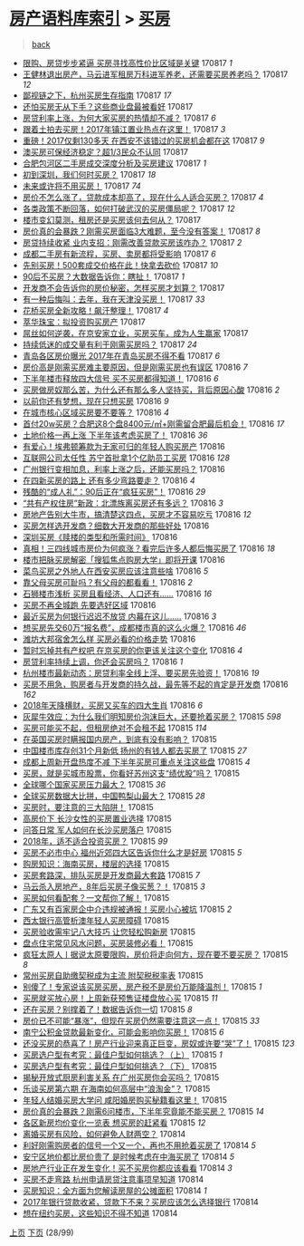 [房产语料库索引](../../README.md)  > [买房](买房.md)
====
> [back](../README.md)

- [限购、房贷步步紧逼 买房寻找高性价比区域是关键](http://jkwz.applinzi.com/ittc/7002850912224412689.html#%E9%99%90%E8%B4%AD%E3%80%81%E6%88%BF%E8%B4%B7%E6%AD%A5%E6%AD%A5%E7%B4%A7%E9%80%BC+%E4%B9%B0%E6%88%BF%E5%AF%BB%E6%89%BE%E9%AB%98%E6%80%A7%E4%BB%B7%E6%AF%94%E5%8C%BA%E5%9F%9F%E6%98%AF%E5%85%B3%E9%94%AE) 170817 *1* 
- [王健林退出房产，马云进军租房万科进军养老，还需要买房养老吗？](http://jkwz.applinzi.com/ittc/7002801489280762896.html#%E7%8E%8B%E5%81%A5%E6%9E%97%E9%80%80%E5%87%BA%E6%88%BF%E4%BA%A7%EF%BC%8C%E9%A9%AC%E4%BA%91%E8%BF%9B%E5%86%9B%E7%A7%9F%E6%88%BF%E4%B8%87%E7%A7%91%E8%BF%9B%E5%86%9B%E5%85%BB%E8%80%81%EF%BC%8C%E8%BF%98%E9%9C%80%E8%A6%81%E4%B9%B0%E6%88%BF%E5%85%BB%E8%80%81%E5%90%97%EF%BC%9F) 170817 *12* 
- [鄙视链之下，杭州买房生存指南](http://jkwz.applinzi.com/ittc/7002836713138029584.html#%E9%84%99%E8%A7%86%E9%93%BE%E4%B9%8B%E4%B8%8B%EF%BC%8C%E6%9D%AD%E5%B7%9E%E4%B9%B0%E6%88%BF%E7%94%9F%E5%AD%98%E6%8C%87%E5%8D%97) 170817 *17* 
- [还怕买房无从下手？这些商业盘最被看好](http://jkwz.applinzi.com/ittc/7002831091675956241.html#%E8%BF%98%E6%80%95%E4%B9%B0%E6%88%BF%E6%97%A0%E4%BB%8E%E4%B8%8B%E6%89%8B%EF%BC%9F%E8%BF%99%E4%BA%9B%E5%95%86%E4%B8%9A%E7%9B%98%E6%9C%80%E8%A2%AB%E7%9C%8B%E5%A5%BD) 170817  
- [房贷利率上涨，为何大家买房的热情却不减？](http://jkwz.applinzi.com/ittc/7002829935646082065.html#%E6%88%BF%E8%B4%B7%E5%88%A9%E7%8E%87%E4%B8%8A%E6%B6%A8%EF%BC%8C%E4%B8%BA%E4%BD%95%E5%A4%A7%E5%AE%B6%E4%B9%B0%E6%88%BF%E7%9A%84%E7%83%AD%E6%83%85%E5%8D%B4%E4%B8%8D%E5%87%8F%EF%BC%9F) 170817 *6* 
- [跟着土拍去买房！2017年镇江置业热点在这里！](http://jkwz.applinzi.com/ittc/7002824520141112337.html#%E8%B7%9F%E7%9D%80%E5%9C%9F%E6%8B%8D%E5%8E%BB%E4%B9%B0%E6%88%BF%EF%BC%812017%E5%B9%B4%E9%95%87%E6%B1%9F%E7%BD%AE%E4%B8%9A%E7%83%AD%E7%82%B9%E5%9C%A8%E8%BF%99%E9%87%8C%EF%BC%81) 170817 *3* 
- [重磅！2017仅剩130多天 在西安不该错过的买房机会都在这](http://jkwz.applinzi.com/ittc/7002820456238040080.html#%E9%87%8D%E7%A3%85%EF%BC%812017%E4%BB%85%E5%89%A9130%E5%A4%9A%E5%A4%A9+%E5%9C%A8%E8%A5%BF%E5%AE%89%E4%B8%8D%E8%AF%A5%E9%94%99%E8%BF%87%E7%9A%84%E4%B9%B0%E6%88%BF%E6%9C%BA%E4%BC%9A%E9%83%BD%E5%9C%A8%E8%BF%99) 170817 *9* 
- [澳买房可保经济稳定？超1/3民众不认同](http://jkwz.applinzi.com/ittc/7002810545252860944.html#%E6%BE%B3%E4%B9%B0%E6%88%BF%E5%8F%AF%E4%BF%9D%E7%BB%8F%E6%B5%8E%E7%A8%B3%E5%AE%9A%EF%BC%9F%E8%B6%851%2F3%E6%B0%91%E4%BC%97%E4%B8%8D%E8%AE%A4%E5%90%8C) 170817  
- [合肥包河区二手房成交深度分析及买房建议](http://jkwz.applinzi.com/ittc/7002800979454723088.html#%E5%90%88%E8%82%A5%E5%8C%85%E6%B2%B3%E5%8C%BA%E4%BA%8C%E6%89%8B%E6%88%BF%E6%88%90%E4%BA%A4%E6%B7%B1%E5%BA%A6%E5%88%86%E6%9E%90%E5%8F%8A%E4%B9%B0%E6%88%BF%E5%BB%BA%E8%AE%AE) 170817 *1* 
- [初到深圳，我们何时买房？](http://jkwz.applinzi.com/ittc/7002799808514098193.html#%E5%88%9D%E5%88%B0%E6%B7%B1%E5%9C%B3%EF%BC%8C%E6%88%91%E4%BB%AC%E4%BD%95%E6%97%B6%E4%B9%B0%E6%88%BF%EF%BC%9F) 170817 *18* 
- [未来或许将不用买房！](http://jkwz.applinzi.com/ittc/7002791927962141713.html#%E6%9C%AA%E6%9D%A5%E6%88%96%E8%AE%B8%E5%B0%86%E4%B8%8D%E7%94%A8%E4%B9%B0%E6%88%BF%EF%BC%81) 170817 *74* 
- [房价不怎么涨了，贷款成本却高了，现在什么人适合买房？](http://jkwz.applinzi.com/ittc/7002788537366479889.html#%E6%88%BF%E4%BB%B7%E4%B8%8D%E6%80%8E%E4%B9%88%E6%B6%A8%E4%BA%86%EF%BC%8C%E8%B4%B7%E6%AC%BE%E6%88%90%E6%9C%AC%E5%8D%B4%E9%AB%98%E4%BA%86%EF%BC%8C%E7%8E%B0%E5%9C%A8%E4%BB%80%E4%B9%88%E4%BA%BA%E9%80%82%E5%90%88%E4%B9%B0%E6%88%BF%EF%BC%9F) 170817 *4* 
- [各类政策不断回落，如何打破武汉的买房僵局呢？](http://jkwz.applinzi.com/ittc/7002784041424913424.html#%E5%90%84%E7%B1%BB%E6%94%BF%E7%AD%96%E4%B8%8D%E6%96%AD%E5%9B%9E%E8%90%BD%EF%BC%8C%E5%A6%82%E4%BD%95%E6%89%93%E7%A0%B4%E6%AD%A6%E6%B1%89%E7%9A%84%E4%B9%B0%E6%88%BF%E5%83%B5%E5%B1%80%E5%91%A2%EF%BC%9F) 170817 *12* 
- [楼市变幻莫测，租房还是买房该何去何从？](http://jkwz.applinzi.com/ittc/7002777255233979408.html#%E6%A5%BC%E5%B8%82%E5%8F%98%E5%B9%BB%E8%8E%AB%E6%B5%8B%EF%BC%8C%E7%A7%9F%E6%88%BF%E8%BF%98%E6%98%AF%E4%B9%B0%E6%88%BF%E8%AF%A5%E4%BD%95%E5%8E%BB%E4%BD%95%E4%BB%8E%EF%BC%9F) 170817  
- [房价真的会暴跌？刚需买房面临3大难题，至今没有答案！](http://jkwz.applinzi.com/ittc/7002723576346838033.html#%E6%88%BF%E4%BB%B7%E7%9C%9F%E7%9A%84%E4%BC%9A%E6%9A%B4%E8%B7%8C%EF%BC%9F%E5%88%9A%E9%9C%80%E4%B9%B0%E6%88%BF%E9%9D%A2%E4%B8%B43%E5%A4%A7%E9%9A%BE%E9%A2%98%EF%BC%8C%E8%87%B3%E4%BB%8A%E6%B2%A1%E6%9C%89%E7%AD%94%E6%A1%88%EF%BC%81) 170817 *8* 
- [房贷持续收紧 业内支招：刚需改善贷款买房该咋办？](http://jkwz.applinzi.com/ittc/7002718482393990161.html#%E6%88%BF%E8%B4%B7%E6%8C%81%E7%BB%AD%E6%94%B6%E7%B4%A7+%E4%B8%9A%E5%86%85%E6%94%AF%E6%8B%9B%EF%BC%9A%E5%88%9A%E9%9C%80%E6%94%B9%E5%96%84%E8%B4%B7%E6%AC%BE%E4%B9%B0%E6%88%BF%E8%AF%A5%E5%92%8B%E5%8A%9E%EF%BC%9F) 170817 *2* 
- [成都二手房有新流程，买房、卖房都将受影响](http://jkwz.applinzi.com/ittc/7002715702908421136.html#%E6%88%90%E9%83%BD%E4%BA%8C%E6%89%8B%E6%88%BF%E6%9C%89%E6%96%B0%E6%B5%81%E7%A8%8B%EF%BC%8C%E4%B9%B0%E6%88%BF%E3%80%81%E5%8D%96%E6%88%BF%E9%83%BD%E5%B0%86%E5%8F%97%E5%BD%B1%E5%93%8D) 170817 *6* 
- [先别买房！500套成交价格在此！快拿去砍价](http://jkwz.applinzi.com/ittc/7002705567720932368.html#%E5%85%88%E5%88%AB%E4%B9%B0%E6%88%BF%EF%BC%81500%E5%A5%97%E6%88%90%E4%BA%A4%E4%BB%B7%E6%A0%BC%E5%9C%A8%E6%AD%A4%EF%BC%81%E5%BF%AB%E6%8B%BF%E5%8E%BB%E7%A0%8D%E4%BB%B7) 170817 *10* 
- [90后不买房？大数据告诉你：瞎扯！](http://jkwz.applinzi.com/ittc/7002698309406557201.html#90%E5%90%8E%E4%B8%8D%E4%B9%B0%E6%88%BF%EF%BC%9F%E5%A4%A7%E6%95%B0%E6%8D%AE%E5%91%8A%E8%AF%89%E4%BD%A0%EF%BC%9A%E7%9E%8E%E6%89%AF%EF%BC%81) 170817 *1* 
- [开发商不会告诉你的房价秘密，怎样买房才划算？](http://jkwz.applinzi.com/ittc/7002695802512999440.html#%E5%BC%80%E5%8F%91%E5%95%86%E4%B8%8D%E4%BC%9A%E5%91%8A%E8%AF%89%E4%BD%A0%E7%9A%84%E6%88%BF%E4%BB%B7%E7%A7%98%E5%AF%86%EF%BC%8C%E6%80%8E%E6%A0%B7%E4%B9%B0%E6%88%BF%E6%89%8D%E5%88%92%E7%AE%97%EF%BC%9F) 170817  
- [有一种后悔叫：去年，我在天津没买房！](http://jkwz.applinzi.com/ittc/7002685581564576784.html#%E6%9C%89%E4%B8%80%E7%A7%8D%E5%90%8E%E6%82%94%E5%8F%AB%EF%BC%9A%E5%8E%BB%E5%B9%B4%EF%BC%8C%E6%88%91%E5%9C%A8%E5%A4%A9%E6%B4%A5%E6%B2%A1%E4%B9%B0%E6%88%BF%EF%BC%81) 170817 *33* 
- [花桥买房全新攻略！飙汗整理！](http://jkwz.applinzi.com/ittc/7002681828501357585.html#%E8%8A%B1%E6%A1%A5%E4%B9%B0%E6%88%BF%E5%85%A8%E6%96%B0%E6%94%BB%E7%95%A5%EF%BC%81%E9%A3%99%E6%B1%97%E6%95%B4%E7%90%86%EF%BC%81) 170817 *4* 
- [萃华珠宝：拟投资购买房产](http://jkwz.applinzi.com/ittc/7002678110473159697.html#%E8%90%83%E5%8D%8E%E7%8F%A0%E5%AE%9D%EF%BC%9A%E6%8B%9F%E6%8A%95%E8%B5%84%E8%B4%AD%E4%B9%B0%E6%88%BF%E4%BA%A7) 170817  
- [屌丝如何逆袭，在京安家立业，买房买车，成为人生赢家](http://jkwz.applinzi.com/ittc/7002535478686123025.html#%E5%B1%8C%E4%B8%9D%E5%A6%82%E4%BD%95%E9%80%86%E8%A2%AD%EF%BC%8C%E5%9C%A8%E4%BA%AC%E5%AE%89%E5%AE%B6%E7%AB%8B%E4%B8%9A%EF%BC%8C%E4%B9%B0%E6%88%BF%E4%B9%B0%E8%BD%A6%EF%BC%8C%E6%88%90%E4%B8%BA%E4%BA%BA%E7%94%9F%E8%B5%A2%E5%AE%B6) 170817  
- [持续低迷的成交量有利于刚需买房吗？](http://jkwz.applinzi.com/ittc/7002641278855283728.html#%E6%8C%81%E7%BB%AD%E4%BD%8E%E8%BF%B7%E7%9A%84%E6%88%90%E4%BA%A4%E9%87%8F%E6%9C%89%E5%88%A9%E4%BA%8E%E5%88%9A%E9%9C%80%E4%B9%B0%E6%88%BF%E5%90%97%EF%BC%9F) 170817 *24* 
- [青岛各区房价曝光 2017年在青岛买房不得不看](http://jkwz.applinzi.com/ittc/7002554944794919952.html#%E9%9D%92%E5%B2%9B%E5%90%84%E5%8C%BA%E6%88%BF%E4%BB%B7%E6%9B%9D%E5%85%89+2017%E5%B9%B4%E5%9C%A8%E9%9D%92%E5%B2%9B%E4%B9%B0%E6%88%BF%E4%B8%8D%E5%BE%97%E4%B8%8D%E7%9C%8B) 170817 *6* 
- [房价高是刚需买房难主要原因，但是刚需买房也有误区](http://jkwz.applinzi.com/ittc/7002549439166940177.html#%E6%88%BF%E4%BB%B7%E9%AB%98%E6%98%AF%E5%88%9A%E9%9C%80%E4%B9%B0%E6%88%BF%E9%9A%BE%E4%B8%BB%E8%A6%81%E5%8E%9F%E5%9B%A0%EF%BC%8C%E4%BD%86%E6%98%AF%E5%88%9A%E9%9C%80%E4%B9%B0%E6%88%BF%E4%B9%9F%E6%9C%89%E8%AF%AF%E5%8C%BA) 170816 *7* 
- [下半年楼市释放四大信号 买不买房都得知道！](http://jkwz.applinzi.com/ittc/7002510357468546064.html#%E4%B8%8B%E5%8D%8A%E5%B9%B4%E6%A5%BC%E5%B8%82%E9%87%8A%E6%94%BE%E5%9B%9B%E5%A4%A7%E4%BF%A1%E5%8F%B7+%E4%B9%B0%E4%B8%8D%E4%B9%B0%E6%88%BF%E9%83%BD%E5%BE%97%E7%9F%A5%E9%81%93%EF%BC%81) 170816 *6* 
- [买房做房奴那么苦，为什么还有那么多人坚持买，背后原因心酸](http://jkwz.applinzi.com/ittc/7002504543198512145.html#%E4%B9%B0%E6%88%BF%E5%81%9A%E6%88%BF%E5%A5%B4%E9%82%A3%E4%B9%88%E8%8B%A6%EF%BC%8C%E4%B8%BA%E4%BB%80%E4%B9%88%E8%BF%98%E6%9C%89%E9%82%A3%E4%B9%88%E5%A4%9A%E4%BA%BA%E5%9D%9A%E6%8C%81%E4%B9%B0%EF%BC%8C%E8%83%8C%E5%90%8E%E5%8E%9F%E5%9B%A0%E5%BF%83%E9%85%B8) 170816 *2* 
- [以前你还有梦想，现在只想买房](http://jkwz.applinzi.com/ittc/7002466966047294480.html#%E4%BB%A5%E5%89%8D%E4%BD%A0%E8%BF%98%E6%9C%89%E6%A2%A6%E6%83%B3%EF%BC%8C%E7%8E%B0%E5%9C%A8%E5%8F%AA%E6%83%B3%E4%B9%B0%E6%88%BF) 170816 *9* 
- [在城市核心区域买房要不要等？](http://jkwz.applinzi.com/ittc/7002459953510745105.html#%E5%9C%A8%E5%9F%8E%E5%B8%82%E6%A0%B8%E5%BF%83%E5%8C%BA%E5%9F%9F%E4%B9%B0%E6%88%BF%E8%A6%81%E4%B8%8D%E8%A6%81%E7%AD%89%EF%BC%9F) 170816 *4* 
- [首付20w买房？合肥这8个盘8400元/㎡+刚需留合肥最后机会！](http://jkwz.applinzi.com/ittc/7002455006639555600.html#%E9%A6%96%E4%BB%9820w%E4%B9%B0%E6%88%BF%EF%BC%9F%E5%90%88%E8%82%A5%E8%BF%998%E4%B8%AA%E7%9B%988400%E5%85%83%2F%E3%8E%A1%2B%E5%88%9A%E9%9C%80%E7%95%99%E5%90%88%E8%82%A5%E6%9C%80%E5%90%8E%E6%9C%BA%E4%BC%9A%EF%BC%81) 170816 *17* 
- [土地价格一再上涨 下半年该考虑买房了！](http://jkwz.applinzi.com/ittc/7002433997555368976.html#%E5%9C%9F%E5%9C%B0%E4%BB%B7%E6%A0%BC%E4%B8%80%E5%86%8D%E4%B8%8A%E6%B6%A8+%E4%B8%8B%E5%8D%8A%E5%B9%B4%E8%AF%A5%E8%80%83%E8%99%91%E4%B9%B0%E6%88%BF%E4%BA%86%EF%BC%81) 170816 *36* 
- [有爱心！埃弗顿筹款为无家可归的年轻人购买房产](http://jkwz.applinzi.com/ittc/7002423097192612881.html#%E6%9C%89%E7%88%B1%E5%BF%83%EF%BC%81%E5%9F%83%E5%BC%97%E9%A1%BF%E7%AD%B9%E6%AC%BE%E4%B8%BA%E6%97%A0%E5%AE%B6%E5%8F%AF%E5%BD%92%E7%9A%84%E5%B9%B4%E8%BD%BB%E4%BA%BA%E8%B4%AD%E4%B9%B0%E6%88%BF%E4%BA%A7) 170816  
- [互联网公司太任性 苏宁首批拿1个亿助员工买房](http://jkwz.applinzi.com/ittc/7002415572846117905.html#%E4%BA%92%E8%81%94%E7%BD%91%E5%85%AC%E5%8F%B8%E5%A4%AA%E4%BB%BB%E6%80%A7+%E8%8B%8F%E5%AE%81%E9%A6%96%E6%89%B9%E6%8B%BF1%E4%B8%AA%E4%BA%BF%E5%8A%A9%E5%91%98%E5%B7%A5%E4%B9%B0%E6%88%BF) 170816 *128* 
- [广州银行变相加息，利率上涨之后，还能买房吗？](http://jkwz.applinzi.com/ittc/7002414725227611152.html#%E5%B9%BF%E5%B7%9E%E9%93%B6%E8%A1%8C%E5%8F%98%E7%9B%B8%E5%8A%A0%E6%81%AF%EF%BC%8C%E5%88%A9%E7%8E%87%E4%B8%8A%E6%B6%A8%E4%B9%8B%E5%90%8E%EF%BC%8C%E8%BF%98%E8%83%BD%E4%B9%B0%E6%88%BF%E5%90%97%EF%BC%9F) 170816  
- [在四新买房的路上 还有多少弯路要走？](http://jkwz.applinzi.com/ittc/7002392287320212496.html#%E5%9C%A8%E5%9B%9B%E6%96%B0%E4%B9%B0%E6%88%BF%E7%9A%84%E8%B7%AF%E4%B8%8A+%E8%BF%98%E6%9C%89%E5%A4%9A%E5%B0%91%E5%BC%AF%E8%B7%AF%E8%A6%81%E8%B5%B0%EF%BC%9F) 170816 *4* 
- [残酷的“成人礼”：90后正在“疯狂买房”！](http://jkwz.applinzi.com/ittc/7002394290519802896.html#%E6%AE%8B%E9%85%B7%E7%9A%84%E2%80%9C%E6%88%90%E4%BA%BA%E7%A4%BC%E2%80%9D%EF%BC%9A90%E5%90%8E%E6%AD%A3%E5%9C%A8%E2%80%9C%E7%96%AF%E7%8B%82%E4%B9%B0%E6%88%BF%E2%80%9D%EF%BC%81) 170816 *29* 
- [“共有产权住房”新政：北漂族离买房还有多远？](http://jkwz.applinzi.com/ittc/7002388527101510673.html#%E2%80%9C%E5%85%B1%E6%9C%89%E4%BA%A7%E6%9D%83%E4%BD%8F%E6%88%BF%E2%80%9D%E6%96%B0%E6%94%BF%EF%BC%9A%E5%8C%97%E6%BC%82%E6%97%8F%E7%A6%BB%E4%B9%B0%E6%88%BF%E8%BF%98%E6%9C%89%E5%A4%9A%E8%BF%9C%EF%BC%9F) 170816 *3* 
- [房地产告别大牛市，搞清楚这四点，买房才不容易吃亏](http://jkwz.applinzi.com/ittc/7002388397648512016.html#%E6%88%BF%E5%9C%B0%E4%BA%A7%E5%91%8A%E5%88%AB%E5%A4%A7%E7%89%9B%E5%B8%82%EF%BC%8C%E6%90%9E%E6%B8%85%E6%A5%9A%E8%BF%99%E5%9B%9B%E7%82%B9%EF%BC%8C%E4%B9%B0%E6%88%BF%E6%89%8D%E4%B8%8D%E5%AE%B9%E6%98%93%E5%90%83%E4%BA%8F) 170816 *12* 
- [买房怎样选开发商？细数大开发商的那些好处](http://jkwz.applinzi.com/ittc/7002365244314485776.html#%E4%B9%B0%E6%88%BF%E6%80%8E%E6%A0%B7%E9%80%89%E5%BC%80%E5%8F%91%E5%95%86%EF%BC%9F%E7%BB%86%E6%95%B0%E5%A4%A7%E5%BC%80%E5%8F%91%E5%95%86%E7%9A%84%E9%82%A3%E4%BA%9B%E5%A5%BD%E5%A4%84) 170816  
- [深圳买房《赎楼的类型和所需时间》](http://jkwz.applinzi.com/ittc/7002357029963039761.html#%E6%B7%B1%E5%9C%B3%E4%B9%B0%E6%88%BF%E3%80%8A%E8%B5%8E%E6%A5%BC%E7%9A%84%E7%B1%BB%E5%9E%8B%E5%92%8C%E6%89%80%E9%9C%80%E6%97%B6%E9%97%B4%E3%80%8B) 170816  
- [真相！三四线城市房价为何疯涨？看完后许多人都后悔买房了](http://jkwz.applinzi.com/ittc/7002350694110331921.html#%E7%9C%9F%E7%9B%B8%EF%BC%81%E4%B8%89%E5%9B%9B%E7%BA%BF%E5%9F%8E%E5%B8%82%E6%88%BF%E4%BB%B7%E4%B8%BA%E4%BD%95%E7%96%AF%E6%B6%A8%EF%BC%9F%E7%9C%8B%E5%AE%8C%E5%90%8E%E8%AE%B8%E5%A4%9A%E4%BA%BA%E9%83%BD%E5%90%8E%E6%82%94%E4%B9%B0%E6%88%BF%E4%BA%86) 170816 *18* 
- [楼市把脉买房解密「搜狐焦点购房大学」即将开课](http://jkwz.applinzi.com/ittc/7002345536819299345.html#%E6%A5%BC%E5%B8%82%E6%8A%8A%E8%84%89%E4%B9%B0%E6%88%BF%E8%A7%A3%E5%AF%86%E3%80%8C%E6%90%9C%E7%8B%90%E7%84%A6%E7%82%B9%E8%B4%AD%E6%88%BF%E5%A4%A7%E5%AD%A6%E3%80%8D%E5%8D%B3%E5%B0%86%E5%BC%80%E8%AF%BE) 170816  
- [菜鸟买房之外地人在西安买房应该注意些啥](http://jkwz.applinzi.com/ittc/7002344694259123216.html#%E8%8F%9C%E9%B8%9F%E4%B9%B0%E6%88%BF%E4%B9%8B%E5%A4%96%E5%9C%B0%E4%BA%BA%E5%9C%A8%E8%A5%BF%E5%AE%89%E4%B9%B0%E6%88%BF%E5%BA%94%E8%AF%A5%E6%B3%A8%E6%84%8F%E4%BA%9B%E5%95%A5) 170816 *5* 
- [靠父母买房可耻吗？有父母的都看看！](http://jkwz.applinzi.com/ittc/7002341917449520144.html#%E9%9D%A0%E7%88%B6%E6%AF%8D%E4%B9%B0%E6%88%BF%E5%8F%AF%E8%80%BB%E5%90%97%EF%BC%9F%E6%9C%89%E7%88%B6%E6%AF%8D%E7%9A%84%E9%83%BD%E7%9C%8B%E7%9C%8B%EF%BC%81) 170816 *2* 
- [石狮楼市浅析 买房且看经济、人口还有……](http://jkwz.applinzi.com/ittc/7002341696615220241.html#%E7%9F%B3%E7%8B%AE%E6%A5%BC%E5%B8%82%E6%B5%85%E6%9E%90+%E4%B9%B0%E6%88%BF%E4%B8%94%E7%9C%8B%E7%BB%8F%E6%B5%8E%E3%80%81%E4%BA%BA%E5%8F%A3%E8%BF%98%E6%9C%89%E2%80%A6%E2%80%A6) 170816 *16* 
- [买房不再全城跑 先要选好区域](http://jkwz.applinzi.com/ittc/7002336007662601233.html#%E4%B9%B0%E6%88%BF%E4%B8%8D%E5%86%8D%E5%85%A8%E5%9F%8E%E8%B7%91+%E5%85%88%E8%A6%81%E9%80%89%E5%A5%BD%E5%8C%BA%E5%9F%9F) 170816  
- [最近买房为何银行迟迟不放贷 内幕在这儿……](http://jkwz.applinzi.com/ittc/7002335914272244752.html#%E6%9C%80%E8%BF%91%E4%B9%B0%E6%88%BF%E4%B8%BA%E4%BD%95%E9%93%B6%E8%A1%8C%E8%BF%9F%E8%BF%9F%E4%B8%8D%E6%94%BE%E8%B4%B7+%E5%86%85%E5%B9%95%E5%9C%A8%E8%BF%99%E5%84%BF%E2%80%A6%E2%80%A6) 170816 *3* 
- [想买房先交60万“报名费”，成都楼市真的这么火爆？](http://jkwz.applinzi.com/ittc/7002334944557532176.html#%E6%83%B3%E4%B9%B0%E6%88%BF%E5%85%88%E4%BA%A460%E4%B8%87%E2%80%9C%E6%8A%A5%E5%90%8D%E8%B4%B9%E2%80%9D%EF%BC%8C%E6%88%90%E9%83%BD%E6%A5%BC%E5%B8%82%E7%9C%9F%E7%9A%84%E8%BF%99%E4%B9%88%E7%81%AB%E7%88%86%EF%BC%9F) 170816 *46* 
- [潍坊大邦宿舍怎么样 买房必看的价格走势](http://jkwz.applinzi.com/ittc/7002332340591002641.html#%E6%BD%8D%E5%9D%8A%E5%A4%A7%E9%82%A6%E5%AE%BF%E8%88%8D%E6%80%8E%E4%B9%88%E6%A0%B7+%E4%B9%B0%E6%88%BF%E5%BF%85%E7%9C%8B%E7%9A%84%E4%BB%B7%E6%A0%BC%E8%B5%B0%E5%8A%BF) 170816  
- [暂时忘掉共有产权吧 在京买房的你更该关注这个变化](http://jkwz.applinzi.com/ittc/7002322535084196880.html#%E6%9A%82%E6%97%B6%E5%BF%98%E6%8E%89%E5%85%B1%E6%9C%89%E4%BA%A7%E6%9D%83%E5%90%A7+%E5%9C%A8%E4%BA%AC%E4%B9%B0%E6%88%BF%E7%9A%84%E4%BD%A0%E6%9B%B4%E8%AF%A5%E5%85%B3%E6%B3%A8%E8%BF%99%E4%B8%AA%E5%8F%98%E5%8C%96) 170816 *4* 
- [房贷利率持续上调，你还会买房吗？](http://jkwz.applinzi.com/ittc/7002317219479159824.html#%E6%88%BF%E8%B4%B7%E5%88%A9%E7%8E%87%E6%8C%81%E7%BB%AD%E4%B8%8A%E8%B0%83%EF%BC%8C%E4%BD%A0%E8%BF%98%E4%BC%9A%E4%B9%B0%E6%88%BF%E5%90%97%EF%BC%9F) 170816 *1* 
- [杭州楼市最新动态：房贷利率全线上浮、要买房先验资！](http://jkwz.applinzi.com/ittc/7002315948634407953.html#%E6%9D%AD%E5%B7%9E%E6%A5%BC%E5%B8%82%E6%9C%80%E6%96%B0%E5%8A%A8%E6%80%81%EF%BC%9A%E6%88%BF%E8%B4%B7%E5%88%A9%E7%8E%87%E5%85%A8%E7%BA%BF%E4%B8%8A%E6%B5%AE%E3%80%81%E8%A6%81%E4%B9%B0%E6%88%BF%E5%85%88%E9%AA%8C%E8%B5%84%EF%BC%81) 170816 *19* 
- [买房不用急，购房者与开发商的持久战，最先等不起的肯定是开发商](http://jkwz.applinzi.com/ittc/7002134801761698833.html#%E4%B9%B0%E6%88%BF%E4%B8%8D%E7%94%A8%E6%80%A5%EF%BC%8C%E8%B4%AD%E6%88%BF%E8%80%85%E4%B8%8E%E5%BC%80%E5%8F%91%E5%95%86%E7%9A%84%E6%8C%81%E4%B9%85%E6%88%98%EF%BC%8C%E6%9C%80%E5%85%88%E7%AD%89%E4%B8%8D%E8%B5%B7%E7%9A%84%E8%82%AF%E5%AE%9A%E6%98%AF%E5%BC%80%E5%8F%91%E5%95%86) 170816 *162* 
- [2018年天降横财，买房又买车的四大生肖](http://jkwz.applinzi.com/ittc/7002185907372033041.html#2018%E5%B9%B4%E5%A4%A9%E9%99%8D%E6%A8%AA%E8%B4%A2%EF%BC%8C%E4%B9%B0%E6%88%BF%E5%8F%88%E4%B9%B0%E8%BD%A6%E7%9A%84%E5%9B%9B%E5%A4%A7%E7%94%9F%E8%82%96) 170816 *6* 
- [灰犀牛效应：为什么我们明知房价泡沫巨大，还要抢着买房？](http://jkwz.applinzi.com/ittc/7002139124935689232.html#%E7%81%B0%E7%8A%80%E7%89%9B%E6%95%88%E5%BA%94%EF%BC%9A%E4%B8%BA%E4%BB%80%E4%B9%88%E6%88%91%E4%BB%AC%E6%98%8E%E7%9F%A5%E6%88%BF%E4%BB%B7%E6%B3%A1%E6%B2%AB%E5%B7%A8%E5%A4%A7%EF%BC%8C%E8%BF%98%E8%A6%81%E6%8A%A2%E7%9D%80%E4%B9%B0%E6%88%BF%EF%BC%9F) 170815 *598* 
- [买房可能买不起，但租房绝对不会租不起](http://jkwz.applinzi.com/ittc/7002134041799951376.html#%E4%B9%B0%E6%88%BF%E5%8F%AF%E8%83%BD%E4%B9%B0%E4%B8%8D%E8%B5%B7%EF%BC%8C%E4%BD%86%E7%A7%9F%E6%88%BF%E7%BB%9D%E5%AF%B9%E4%B8%8D%E4%BC%9A%E7%A7%9F%E4%B8%8D%E8%B5%B7) 170815 *114* 
- [在英国买房时瞒报国内房产，到底有没有影响？](http://jkwz.applinzi.com/ittc/7002100213286962193.html#%E5%9C%A8%E8%8B%B1%E5%9B%BD%E4%B9%B0%E6%88%BF%E6%97%B6%E7%9E%92%E6%8A%A5%E5%9B%BD%E5%86%85%E6%88%BF%E4%BA%A7%EF%BC%8C%E5%88%B0%E5%BA%95%E6%9C%89%E6%B2%A1%E6%9C%89%E5%BD%B1%E5%93%8D%EF%BC%9F) 170815  
- [中国楼市库存创31个月新低 扬州的有钱人都去买房了](http://jkwz.applinzi.com/ittc/7002093936821404689.html#%E4%B8%AD%E5%9B%BD%E6%A5%BC%E5%B8%82%E5%BA%93%E5%AD%98%E5%88%9B31%E4%B8%AA%E6%9C%88%E6%96%B0%E4%BD%8E+%E6%89%AC%E5%B7%9E%E7%9A%84%E6%9C%89%E9%92%B1%E4%BA%BA%E9%83%BD%E5%8E%BB%E4%B9%B0%E6%88%BF%E4%BA%86) 170815 *27* 
- [成都上周新开盘热度不减 下半年买房可重点关注这些盘](http://jkwz.applinzi.com/ittc/7002089145286263824.html#%E6%88%90%E9%83%BD%E4%B8%8A%E5%91%A8%E6%96%B0%E5%BC%80%E7%9B%98%E7%83%AD%E5%BA%A6%E4%B8%8D%E5%87%8F+%E4%B8%8B%E5%8D%8A%E5%B9%B4%E4%B9%B0%E6%88%BF%E5%8F%AF%E9%87%8D%E7%82%B9%E5%85%B3%E6%B3%A8%E8%BF%99%E4%BA%9B%E7%9B%98) 170815 *4* 
- [买房，就是买城市股票，你看好苏州这支“绩优股”吗？](http://jkwz.applinzi.com/ittc/7002089034795713552.html#%E4%B9%B0%E6%88%BF%EF%BC%8C%E5%B0%B1%E6%98%AF%E4%B9%B0%E5%9F%8E%E5%B8%82%E8%82%A1%E7%A5%A8%EF%BC%8C%E4%BD%A0%E7%9C%8B%E5%A5%BD%E8%8B%8F%E5%B7%9E%E8%BF%99%E6%94%AF%E2%80%9C%E7%BB%A9%E4%BC%98%E8%82%A1%E2%80%9D%E5%90%97%EF%BC%9F) 170815  
- [全球哪个国家买房压力最大？](http://jkwz.applinzi.com/ittc/7002059089608442897.html#%E5%85%A8%E7%90%83%E5%93%AA%E4%B8%AA%E5%9B%BD%E5%AE%B6%E4%B9%B0%E6%88%BF%E5%8E%8B%E5%8A%9B%E6%9C%80%E5%A4%A7%EF%BC%9F) 170815 *36* 
- [全球买房数据大比拼，中国鸭梨山最大？](http://jkwz.applinzi.com/ittc/7002059089524556816.html#%E5%85%A8%E7%90%83%E4%B9%B0%E6%88%BF%E6%95%B0%E6%8D%AE%E5%A4%A7%E6%AF%94%E6%8B%BC%EF%BC%8C%E4%B8%AD%E5%9B%BD%E9%B8%AD%E6%A2%A8%E5%B1%B1%E6%9C%80%E5%A4%A7%EF%BC%9F) 170815 *28* 
- [买房时，要注意的三大陷阱！](http://jkwz.applinzi.com/ittc/7002087821094159376.html#%E4%B9%B0%E6%88%BF%E6%97%B6%EF%BC%8C%E8%A6%81%E6%B3%A8%E6%84%8F%E7%9A%84%E4%B8%89%E5%A4%A7%E9%99%B7%E9%98%B1%EF%BC%81) 170815  
- [高房价下 长沙女性的买房置业选择](http://jkwz.applinzi.com/ittc/7002086735100773392.html#%E9%AB%98%E6%88%BF%E4%BB%B7%E4%B8%8B+%E9%95%BF%E6%B2%99%E5%A5%B3%E6%80%A7%E7%9A%84%E4%B9%B0%E6%88%BF%E7%BD%AE%E4%B8%9A%E9%80%89%E6%8B%A9) 170815  
- [问答日常 军人如何在长沙买房落户](http://jkwz.applinzi.com/ittc/7002086723444818960.html#%E9%97%AE%E7%AD%94%E6%97%A5%E5%B8%B8+%E5%86%9B%E4%BA%BA%E5%A6%82%E4%BD%95%E5%9C%A8%E9%95%BF%E6%B2%99%E4%B9%B0%E6%88%BF%E8%90%BD%E6%88%B7) 170815  
- [2018年，适不适合投资买房？](http://jkwz.applinzi.com/ittc/7002077216937346065.html#2018%E5%B9%B4%EF%BC%8C%E9%80%82%E4%B8%8D%E9%80%82%E5%90%88%E6%8A%95%E8%B5%84%E4%B9%B0%E6%88%BF%EF%BC%9F) 170815 *99* 
- [买房不必市中心 福州近郊四大区告诉你什么才是好房](http://jkwz.applinzi.com/ittc/7002069356669043729.html#%E4%B9%B0%E6%88%BF%E4%B8%8D%E5%BF%85%E5%B8%82%E4%B8%AD%E5%BF%83+%E7%A6%8F%E5%B7%9E%E8%BF%91%E9%83%8A%E5%9B%9B%E5%A4%A7%E5%8C%BA%E5%91%8A%E8%AF%89%E4%BD%A0%E4%BB%80%E4%B9%88%E6%89%8D%E6%98%AF%E5%A5%BD%E6%88%BF) 170815 *5* 
- [购房知识：海南买房，楼层的选择](http://jkwz.applinzi.com/ittc/7002066592861783057.html#%E8%B4%AD%E6%88%BF%E7%9F%A5%E8%AF%86%EF%BC%9A%E6%B5%B7%E5%8D%97%E4%B9%B0%E6%88%BF%EF%BC%8C%E6%A5%BC%E5%B1%82%E7%9A%84%E9%80%89%E6%8B%A9) 170815  
- [买房套路深，排队买房是开发商最大套路](http://jkwz.applinzi.com/ittc/7002066455225697296.html#%E4%B9%B0%E6%88%BF%E5%A5%97%E8%B7%AF%E6%B7%B1%EF%BC%8C%E6%8E%92%E9%98%9F%E4%B9%B0%E6%88%BF%E6%98%AF%E5%BC%80%E5%8F%91%E5%95%86%E6%9C%80%E5%A4%A7%E5%A5%97%E8%B7%AF) 170815 *7* 
- [马云杀入房地产，8年后买房子像买葱？！](http://jkwz.applinzi.com/ittc/7002023500641207313.html#%E9%A9%AC%E4%BA%91%E6%9D%80%E5%85%A5%E6%88%BF%E5%9C%B0%E4%BA%A7%EF%BC%8C8%E5%B9%B4%E5%90%8E%E4%B9%B0%E6%88%BF%E5%AD%90%E5%83%8F%E4%B9%B0%E8%91%B1%EF%BC%9F%EF%BC%81) 170815 *3* 
- [买房如何看配套？一文帮你了解！](http://jkwz.applinzi.com/ittc/7002065153447953424.html#%E4%B9%B0%E6%88%BF%E5%A6%82%E4%BD%95%E7%9C%8B%E9%85%8D%E5%A5%97%EF%BC%9F%E4%B8%80%E6%96%87%E5%B8%AE%E4%BD%A0%E4%BA%86%E8%A7%A3%EF%BC%81) 170815  
- [广东又有百家房企中介违规被通报！买房小心被坑](http://jkwz.applinzi.com/ittc/7002052034612954128.html#%E5%B9%BF%E4%B8%9C%E5%8F%88%E6%9C%89%E7%99%BE%E5%AE%B6%E6%88%BF%E4%BC%81%E4%B8%AD%E4%BB%8B%E8%BF%9D%E8%A7%84%E8%A2%AB%E9%80%9A%E6%8A%A5%EF%BC%81%E4%B9%B0%E6%88%BF%E5%B0%8F%E5%BF%83%E8%A2%AB%E5%9D%91) 170815 *2* 
- [西太银行高管析澳年轻人买房障碍](http://jkwz.applinzi.com/ittc/7002041203376522256.html#%E8%A5%BF%E5%A4%AA%E9%93%B6%E8%A1%8C%E9%AB%98%E7%AE%A1%E6%9E%90%E6%BE%B3%E5%B9%B4%E8%BD%BB%E4%BA%BA%E4%B9%B0%E6%88%BF%E9%9A%9C%E7%A2%8D) 170815  
- [买房验收需牢记八大技巧 让您轻松购新房](http://jkwz.applinzi.com/ittc/7002040293355160592.html#%E4%B9%B0%E6%88%BF%E9%AA%8C%E6%94%B6%E9%9C%80%E7%89%A2%E8%AE%B0%E5%85%AB%E5%A4%A7%E6%8A%80%E5%B7%A7+%E8%AE%A9%E6%82%A8%E8%BD%BB%E6%9D%BE%E8%B4%AD%E6%96%B0%E6%88%BF) 170815  
- [盘点住宅常见风水问题，买房装修必看！](http://jkwz.applinzi.com/ittc/7002008258334950417.html#%E7%9B%98%E7%82%B9%E4%BD%8F%E5%AE%85%E5%B8%B8%E8%A7%81%E9%A3%8E%E6%B0%B4%E9%97%AE%E9%A2%98%EF%BC%8C%E4%B9%B0%E6%88%BF%E8%A3%85%E4%BF%AE%E5%BF%85%E7%9C%8B%EF%BC%81) 170815  
- [疯狂太原人丨据说太原要限购，房价将走向何方，现在要不要买房？](http://jkwz.applinzi.com/ittc/7001999083819238417.html#%E7%96%AF%E7%8B%82%E5%A4%AA%E5%8E%9F%E4%BA%BA%E4%B8%A8%E6%8D%AE%E8%AF%B4%E5%A4%AA%E5%8E%9F%E8%A6%81%E9%99%90%E8%B4%AD%EF%BC%8C%E6%88%BF%E4%BB%B7%E5%B0%86%E8%B5%B0%E5%90%91%E4%BD%95%E6%96%B9%EF%BC%8C%E7%8E%B0%E5%9C%A8%E8%A6%81%E4%B8%8D%E8%A6%81%E4%B9%B0%E6%88%BF%EF%BC%9F) 170815 *8* 
- [常州买房自助缴契税成为主流 附契税税率表](http://jkwz.applinzi.com/ittc/7001995929060901904.html#%E5%B8%B8%E5%B7%9E%E4%B9%B0%E6%88%BF%E8%87%AA%E5%8A%A9%E7%BC%B4%E5%A5%91%E7%A8%8E%E6%88%90%E4%B8%BA%E4%B8%BB%E6%B5%81+%E9%99%84%E5%A5%91%E7%A8%8E%E7%A8%8E%E7%8E%87%E8%A1%A8) 170815  
- [别傻了！专家说该买房买房，房产税不是房价万能降温剂！](http://jkwz.applinzi.com/ittc/7001992971321607184.html#%E5%88%AB%E5%82%BB%E4%BA%86%EF%BC%81%E4%B8%93%E5%AE%B6%E8%AF%B4%E8%AF%A5%E4%B9%B0%E6%88%BF%E4%B9%B0%E6%88%BF%EF%BC%8C%E6%88%BF%E4%BA%A7%E7%A8%8E%E4%B8%8D%E6%98%AF%E6%88%BF%E4%BB%B7%E4%B8%87%E8%83%BD%E9%99%8D%E6%B8%A9%E5%89%82%EF%BC%81) 170815 *1* 
- [买房就买放心房！上周新获预售证楼盘放心买](http://jkwz.applinzi.com/ittc/7001991654037521424.html#%E4%B9%B0%E6%88%BF%E5%B0%B1%E4%B9%B0%E6%94%BE%E5%BF%83%E6%88%BF%EF%BC%81%E4%B8%8A%E5%91%A8%E6%96%B0%E8%8E%B7%E9%A2%84%E5%94%AE%E8%AF%81%E6%A5%BC%E7%9B%98%E6%94%BE%E5%BF%83%E4%B9%B0) 170815 *11* 
- [还在买房？别撑着了！数据告诉你一切](http://jkwz.applinzi.com/ittc/7001990897389274128.html#%E8%BF%98%E5%9C%A8%E4%B9%B0%E6%88%BF%EF%BC%9F%E5%88%AB%E6%92%91%E7%9D%80%E4%BA%86%EF%BC%81%E6%95%B0%E6%8D%AE%E5%91%8A%E8%AF%89%E4%BD%A0%E4%B8%80%E5%88%87) 170815 *8* 
- [房价已不可能“暴涨”，但现在买房仍然需要注意这一点！](http://jkwz.applinzi.com/ittc/7001989415558448144.html#%E6%88%BF%E4%BB%B7%E5%B7%B2%E4%B8%8D%E5%8F%AF%E8%83%BD%E2%80%9C%E6%9A%B4%E6%B6%A8%E2%80%9D%EF%BC%8C%E4%BD%86%E7%8E%B0%E5%9C%A8%E4%B9%B0%E6%88%BF%E4%BB%8D%E7%84%B6%E9%9C%80%E8%A6%81%E6%B3%A8%E6%84%8F%E8%BF%99%E4%B8%80%E7%82%B9%EF%BC%81) 170815 *33* 
- [南宁公积金贷款最新变化，可能会影响你买房！](http://jkwz.applinzi.com/ittc/7001985051162838032.html#%E5%8D%97%E5%AE%81%E5%85%AC%E7%A7%AF%E9%87%91%E8%B4%B7%E6%AC%BE%E6%9C%80%E6%96%B0%E5%8F%98%E5%8C%96%EF%BC%8C%E5%8F%AF%E8%83%BD%E4%BC%9A%E5%BD%B1%E5%93%8D%E4%BD%A0%E4%B9%B0%E6%88%BF%EF%BC%81) 170815 *6* 
- [还没买房的恭喜了！房产行业迎来真正巨变，房奴或许要“哭”了！](http://jkwz.applinzi.com/ittc/7001968765003367441.html#%E8%BF%98%E6%B2%A1%E4%B9%B0%E6%88%BF%E7%9A%84%E6%81%AD%E5%96%9C%E4%BA%86%EF%BC%81%E6%88%BF%E4%BA%A7%E8%A1%8C%E4%B8%9A%E8%BF%8E%E6%9D%A5%E7%9C%9F%E6%AD%A3%E5%B7%A8%E5%8F%98%EF%BC%8C%E6%88%BF%E5%A5%B4%E6%88%96%E8%AE%B8%E8%A6%81%E2%80%9C%E5%93%AD%E2%80%9D%E4%BA%86%EF%BC%81) 170815 *123* 
- [买房选户型有考究：最佳户型如何挑选？（上）](http://jkwz.applinzi.com/ittc/7001964699212842001.html#%E4%B9%B0%E6%88%BF%E9%80%89%E6%88%B7%E5%9E%8B%E6%9C%89%E8%80%83%E7%A9%B6%EF%BC%9A%E6%9C%80%E4%BD%B3%E6%88%B7%E5%9E%8B%E5%A6%82%E4%BD%95%E6%8C%91%E9%80%89%EF%BC%9F%EF%BC%88%E4%B8%8A%EF%BC%89) 170815 *1* 
- [买房选户型有考究：最佳户型如何挑选？（下）](http://jkwz.applinzi.com/ittc/7001964707731473424.html#%E4%B9%B0%E6%88%BF%E9%80%89%E6%88%B7%E5%9E%8B%E6%9C%89%E8%80%83%E7%A9%B6%EF%BC%9A%E6%9C%80%E4%BD%B3%E6%88%B7%E5%9E%8B%E5%A6%82%E4%BD%95%E6%8C%91%E9%80%89%EF%BC%9F%EF%BC%88%E4%B8%8B%EF%BC%89) 170815  
- [揭秘开放式厨房利害关系 在广州买房你会买吗？](http://jkwz.applinzi.com/ittc/7001963042638922768.html#%E6%8F%AD%E7%A7%98%E5%BC%80%E6%94%BE%E5%BC%8F%E5%8E%A8%E6%88%BF%E5%88%A9%E5%AE%B3%E5%85%B3%E7%B3%BB+%E5%9C%A8%E5%B9%BF%E5%B7%9E%E4%B9%B0%E6%88%BF%E4%BD%A0%E4%BC%9A%E4%B9%B0%E5%90%97%EF%BC%9F) 170815  
- [乐谈买房第六期 在海南如何高层中“浪淘金”？](http://jkwz.applinzi.com/ittc/7001951011609248785.html#%E4%B9%90%E8%B0%88%E4%B9%B0%E6%88%BF%E7%AC%AC%E5%85%AD%E6%9C%9F+%E5%9C%A8%E6%B5%B7%E5%8D%97%E5%A6%82%E4%BD%95%E9%AB%98%E5%B1%82%E4%B8%AD%E2%80%9C%E6%B5%AA%E6%B7%98%E9%87%91%E2%80%9D%EF%BC%9F) 170815  
- [年轻人结婚买房大学问 咸阳婚房购买秘籍看这里！](http://jkwz.applinzi.com/ittc/7001948065131660304.html#%E5%B9%B4%E8%BD%BB%E4%BA%BA%E7%BB%93%E5%A9%9A%E4%B9%B0%E6%88%BF%E5%A4%A7%E5%AD%A6%E9%97%AE+%E5%92%B8%E9%98%B3%E5%A9%9A%E6%88%BF%E8%B4%AD%E4%B9%B0%E7%A7%98%E7%B1%8D%E7%9C%8B%E8%BF%99%E9%87%8C%EF%BC%81) 170815  
- [房价真的会暴跌？刚需6问楼市，下半年究竟能不能买房？](http://jkwz.applinzi.com/ittc/7001924889672680464.html#%E6%88%BF%E4%BB%B7%E7%9C%9F%E7%9A%84%E4%BC%9A%E6%9A%B4%E8%B7%8C%EF%BC%9F%E5%88%9A%E9%9C%806%E9%97%AE%E6%A5%BC%E5%B8%82%EF%BC%8C%E4%B8%8B%E5%8D%8A%E5%B9%B4%E7%A9%B6%E7%AB%9F%E8%83%BD%E4%B8%8D%E8%83%BD%E4%B9%B0%E6%88%BF%EF%BC%9F) 170815 *14* 
- [各区新房均价变化一览表 想买房的赶紧看](http://jkwz.applinzi.com/ittc/7001866050692711441.html#%E5%90%84%E5%8C%BA%E6%96%B0%E6%88%BF%E5%9D%87%E4%BB%B7%E5%8F%98%E5%8C%96%E4%B8%80%E8%A7%88%E8%A1%A8+%E6%83%B3%E4%B9%B0%E6%88%BF%E7%9A%84%E8%B5%B6%E7%B4%A7%E7%9C%8B) 170815 *12* 
- [离婚买房有风险，如何避免人财两空？](http://jkwz.applinzi.com/ittc/7001787409690526736.html#%E7%A6%BB%E5%A9%9A%E4%B9%B0%E6%88%BF%E6%9C%89%E9%A3%8E%E9%99%A9%EF%BC%8C%E5%A6%82%E4%BD%95%E9%81%BF%E5%85%8D%E4%BA%BA%E8%B4%A2%E4%B8%A4%E7%A9%BA%EF%BC%9F) 170814  
- [利好刚需购房者的信号一个又一个，再也不用抢着买房了](http://jkwz.applinzi.com/ittc/7001774233678775312.html#%E5%88%A9%E5%A5%BD%E5%88%9A%E9%9C%80%E8%B4%AD%E6%88%BF%E8%80%85%E7%9A%84%E4%BF%A1%E5%8F%B7%E4%B8%80%E4%B8%AA%E5%8F%88%E4%B8%80%E4%B8%AA%EF%BC%8C%E5%86%8D%E4%B9%9F%E4%B8%8D%E7%94%A8%E6%8A%A2%E7%9D%80%E4%B9%B0%E6%88%BF%E4%BA%86) 170814 *5* 
- [安宁区地价都比房价贵了 是时候考虑在中海买房了](http://jkwz.applinzi.com/ittc/7001727657350530064.html#%E5%AE%89%E5%AE%81%E5%8C%BA%E5%9C%B0%E4%BB%B7%E9%83%BD%E6%AF%94%E6%88%BF%E4%BB%B7%E8%B4%B5%E4%BA%86+%E6%98%AF%E6%97%B6%E5%80%99%E8%80%83%E8%99%91%E5%9C%A8%E4%B8%AD%E6%B5%B7%E4%B9%B0%E6%88%BF%E4%BA%86) 170814 *5* 
- [房地产行业正在发生变化！买不买房你都应该看看](http://jkwz.applinzi.com/ittc/7001723653769921552.html#%E6%88%BF%E5%9C%B0%E4%BA%A7%E8%A1%8C%E4%B8%9A%E6%AD%A3%E5%9C%A8%E5%8F%91%E7%94%9F%E5%8F%98%E5%8C%96%EF%BC%81%E4%B9%B0%E4%B8%8D%E4%B9%B0%E6%88%BF%E4%BD%A0%E9%83%BD%E5%BA%94%E8%AF%A5%E7%9C%8B%E7%9C%8B) 170814 *3* 
- [买房不走弯路 杭州申请房贷注意事项早知道](http://jkwz.applinzi.com/ittc/7001723528381203473.html#%E4%B9%B0%E6%88%BF%E4%B8%8D%E8%B5%B0%E5%BC%AF%E8%B7%AF+%E6%9D%AD%E5%B7%9E%E7%94%B3%E8%AF%B7%E6%88%BF%E8%B4%B7%E6%B3%A8%E6%84%8F%E4%BA%8B%E9%A1%B9%E6%97%A9%E7%9F%A5%E9%81%93) 170814  
- [买房知识：全方面为您解读房屋的公摊面积](http://jkwz.applinzi.com/ittc/7001720873990751248.html#%E4%B9%B0%E6%88%BF%E7%9F%A5%E8%AF%86%EF%BC%9A%E5%85%A8%E6%96%B9%E9%9D%A2%E4%B8%BA%E6%82%A8%E8%A7%A3%E8%AF%BB%E6%88%BF%E5%B1%8B%E7%9A%84%E5%85%AC%E6%91%8A%E9%9D%A2%E7%A7%AF) 170814 *1* 
- [2017年银行贷款收紧，贷款下不来？买房应该怎么选择银行](http://jkwz.applinzi.com/ittc/7001717391271396368.html#2017%E5%B9%B4%E9%93%B6%E8%A1%8C%E8%B4%B7%E6%AC%BE%E6%94%B6%E7%B4%A7%EF%BC%8C%E8%B4%B7%E6%AC%BE%E4%B8%8B%E4%B8%8D%E6%9D%A5%EF%BC%9F%E4%B9%B0%E6%88%BF%E5%BA%94%E8%AF%A5%E6%80%8E%E4%B9%88%E9%80%89%E6%8B%A9%E9%93%B6%E8%A1%8C) 170814  
- [想在纽约买房，这些知识不得不知道](http://jkwz.applinzi.com/ittc/7001716498585093137.html#%E6%83%B3%E5%9C%A8%E7%BA%BD%E7%BA%A6%E4%B9%B0%E6%88%BF%EF%BC%8C%E8%BF%99%E4%BA%9B%E7%9F%A5%E8%AF%86%E4%B8%8D%E5%BE%97%E4%B8%8D%E7%9F%A5%E9%81%93) 170814  


 [上页](买房29.md) [下页](买房27.md)          (28/99)